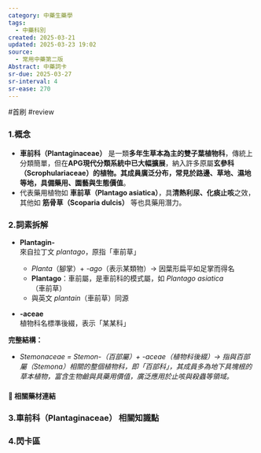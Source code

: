 ```yaml
---
category: 中藥生藥學
tags:
  - 中藥科別
created: 2025-03-21
updated: 2025-03-23 19:02
source:
  - 常用中藥第二版
Abstract: 中藥詞卡
sr-due: 2025-03-27
sr-interval: 4
sr-ease: 270
---
```

#首刷 #review
### 1.概念
- **車前科（Plantaginaceae）** 是一類**多年生草本為主的雙子葉植物科**，傳統上分類簡單，但在**APG現代分類系統中已大幅擴展**，納入許多原屬**玄參科（Scrophulariaceae）**的植物。其成員廣泛分布，常見於路邊、草地、濕地等地，具備**藥用、園藝與生態價值**。  
- 代表藥用植物如 **車前草（Plantago asiatica）**，具**清熱利尿、化痰止咳**之效，其他如 **筋骨草（Scoparia dulcis）** 等也具藥用潛力。 

### 2.詞素拆解
- **Plantagin-**  
  來自拉丁文 *plantago*，原指「車前草」  
  - *Planta*（腳掌）+ *-ago*（表示某類物）→ 因葉形扁平如足掌而得名  
  - **Plantago**：車前屬，是車前科的模式屬，如 *Plantago asiatica*（車前草）  
  - 與英文 *plantain*（車前草）同源  

- **-aceae**  
  植物科名標準後綴，表示「某某科」  

**完整結構：**
- *Stemonaceae = Stemon-（百部屬）+ -aceae（植物科後綴）→ 指與百部屬（Stemona）相關的整個植物科，即「百部科」，其成員多為地下具塊根的草本植物，富含生物鹼與具藥用價值，廣泛應用於止咳與殺蟲等領域。*

#### 📌 相關藥材連結



### 3.車前科（Plantaginaceae） 相關知識點




### 4.閃卡區


